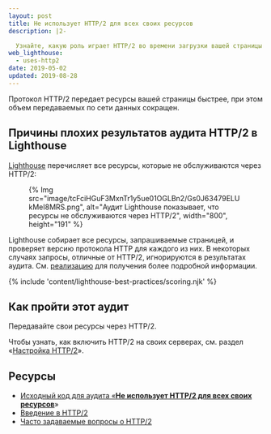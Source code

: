```yaml
---
layout: post
title: Не использует HTTP/2 для всех своих ресурсов
description: |2-

  Узнайте, какую роль играет HTTP/2 во времени загрузки вашей страницы и как включить HTTP/2 на вашем сервере.
web_lighthouse:
  - uses-http2
date: 2019-05-02
updated: 2019-08-28
---
```


Протокол HTTP/2 передает ресурсы вашей страницы быстрее, при этом объем передаваемых по сети данных сокращен.

## Причины плохих результатов аудита HTTP/2 в Lighthouse

[Lighthouse](https://developers.google.com/web/tools/lighthouse/) перечисляет все ресурсы, которые не обслуживаются через HTTP/2:

<figure>{% Img src="image/tcFciHGuF3MxnTr1y5ue01OGLBn2/Gs0J63479ELUkMeI8MRS.png", alt="Аудит Lighthouse показывает, что ресурсы не обслуживаются через HTTP/2", width="800", height="191" %}</figure>

Lighthouse собирает все ресурсы, запрашиваемые страницей, и проверяет версию протокола HTTP для каждого из них. В некоторых случаях запросы, отличные от HTTP/2, игнорируются в результатах аудита. См. [реализацию](https://github.com/GoogleChrome/lighthouse/blob/9fad007174f240982546887a7e97f452e0eeb1d1/lighthouse-core/audits/dobetterweb/uses-http2.js#L138) для получения более подробной информации.

{% include 'content/lighthouse-best-practices/scoring.njk' %}

## Как пройти этот аудит

Передавайте свои ресурсы через HTTP/2.

Чтобы узнать, как включить HTTP/2 на своих серверах, см. раздел «[Настройка HTTP/2](https://dassur.ma/things/h2setup/)».

## Ресурсы

- [Исходный код для аудита «**Не использует HTTP/2 для всех своих ресурсов**](https://github.com/GoogleChrome/lighthouse/blob/master/lighthouse-core/audits/dobetterweb/uses-http2.js)»
- [Введение в HTTP/2](/performance-http2/)
- [Часто задаваемые вопросы о HTTP/2](https://http2.github.io/faq/)
